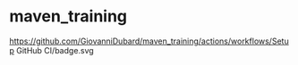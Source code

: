 # maven_training
https://github.com/GiovanniDubard/maven_training/actions/workflows/Setup GitHub CI/badge.svg
